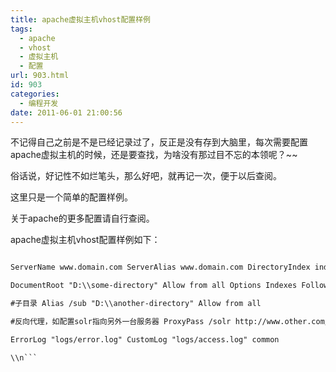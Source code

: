 ```yaml
---
title: apache虚拟主机vhost配置样例
tags:
  - apache
  - vhost
  - 虚拟主机
  - 配置
url: 903.html
id: 903
categories:
  - 编程开发
date: 2011-06-01 21:00:56
---
```


不记得自己之前是不是已经记录过了，反正是没有存到大脑里，每次需要配置apache虚拟主机的时候，还是要查找，为啥没有那过目不忘的本领呢？~~  

俗话说，好记性不如烂笔头，那么好吧，就再记一次，便于以后查阅。  

这里只是一个简单的配置样例。  

关于apache的更多配置请自行查阅。  

apache虚拟主机vhost配置样例如下：  

```txt  

ServerName www.domain.com ServerAlias www.domain.com DirectoryIndex index.html index.php  

DocumentRoot "D:\\some-directory" Allow from all Options Indexes FollowSymLinks AllowOverride all  

#子目录 Alias /sub "D:\\another-directory" Allow from all  

#反向代理，如配置solr指向另外一台服务器 ProxyPass /solr http://www.other.com/solr ProxyPassReverse /solr http://www.other.com/solr  

ErrorLog "logs/error.log" CustomLog "logs/access.log" common  

\\n```